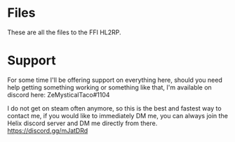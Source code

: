 # Files
These are all the files to the FFI HL2RP.

# Support

For some time I'll be offering support on everything here, should you need help getting something working or something like that, I'm available on discord here: ZeMysticalTaco#1104 

I do not get on steam often anymore, so this is the best and fastest way to contact me, if you would like to immediately DM me, you can always join the Helix discord server and DM me directly from there. https://discord.gg/mJatDRd

